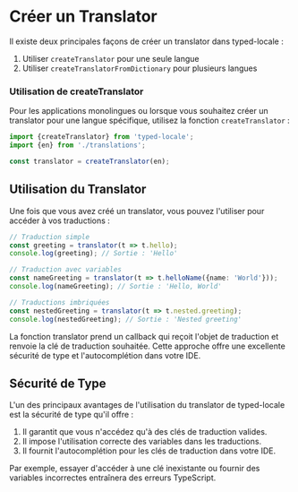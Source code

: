 # Créer un Translator

Il existe deux principales façons de créer un translator dans typed-locale :

1. Utiliser `createTranslator` pour une seule langue
2. Utiliser `createTranslatorFromDictionary` pour plusieurs langues

### Utilisation de createTranslator

Pour les applications monolingues ou lorsque vous souhaitez créer un translator pour une langue spécifique, utilisez la fonction `createTranslator` :

```typescript
import {createTranslator} from 'typed-locale';
import {en} from './translations';

const translator = createTranslator(en);
```

## Utilisation du Translator

Une fois que vous avez créé un translator, vous pouvez l'utiliser pour accéder à vos traductions :

```typescript
// Traduction simple
const greeting = translator(t => t.hello);
console.log(greeting); // Sortie : 'Hello'

// Traduction avec variables
const nameGreeting = translator(t => t.helloName({name: 'World'}));
console.log(nameGreeting); // Sortie : 'Hello, World'

// Traductions imbriquées
const nestedGreeting = translator(t => t.nested.greeting);
console.log(nestedGreeting); // Sortie : 'Nested greeting'
```

La fonction translator prend un callback qui reçoit l'objet de traduction et renvoie la clé de traduction souhaitée. Cette approche offre une excellente sécurité de type et l'autocomplétion dans votre IDE.

## Sécurité de Type

L'un des principaux avantages de l'utilisation du translator de typed-locale est la sécurité de type qu'il offre :

1. Il garantit que vous n'accédez qu'à des clés de traduction valides.
2. Il impose l'utilisation correcte des variables dans les traductions.
3. Il fournit l'autocomplétion pour les clés de traduction dans votre IDE.

Par exemple, essayer d'accéder à une clé inexistante ou fournir des variables incorrectes entraînera des erreurs TypeScript.
